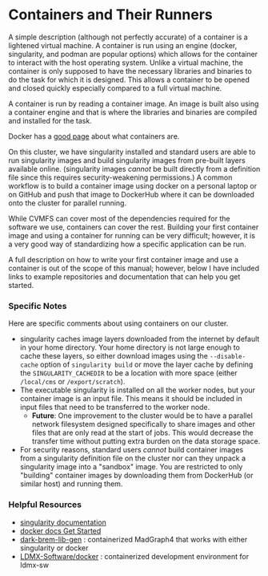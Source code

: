 # Containers and Their Runners

A simple description (although not perfectly accurate) of a container is a lightened virtual machine.
A container is run using an engine (docker, singularity, and podman are popular options) which allows
for the container to interact with the host operating system. Unlike a virtual machine, the container
is only supposed to have the necessary libraries and binaries to do the task for which it is designed.
This allows a container to be opened and closed quickly especially compared to a full virtual machine.

A container is run by reading a container image. An image is built also using a container engine and
that is where the libraries and binaries are compiled and installed for the task.

Docker has a [good page](https://www.docker.com/resources/what-container/) about what containers are.

On this cluster, we have singularity installed and standard users are able to run singularity images
and build singularity images from pre-built layers available online. (singularity images _cannot_ be
built directly from a definition file since this requires security-weakening permissions.) A common
workflow is to build a container image using docker on a personal laptop or on GitHub and push that 
image to DockerHub where it can be downloaded onto the cluster for parallel running.

While CVMFS can cover most of the dependencies required for the software we use, containers can 
cover the rest. Building your first container image and using a container for running can be very
difficult; however, it is a very good way of standardizing how a specific application can be run.

A full description on how to write your first container image and use a container is out of the scope
of this manual; however, below I have included links to example repositories and documentation that
can help you get started.

### Specific Notes

Here are specific comments about using containers on our cluster.

- singularity caches image layers downloaded from the internet by default in your home directory.
  Your home directory is not large enough to cache these layers, so either download images using
  the `--disable-cache` option of `singularity build` or move the layer cache by defining the
  `SINGULARITY_CACHEDIR` to be a location with more space (either `/local/cms` or `/export/scratch`).
- The executable singularity is installed on all the worker nodes, but your container image is an
  input file. This means it should be included in input files that need to be transferred to the
  worker node.
  - **Future**: One improvement to the cluster would be to have a parallel network filesystem designed
    specifically to share images and other files that are only read at the start of jobs. This would 
    decrease the transfer time without putting extra burden on the data storage space.
- For security reasons, standard users _cannot_ build container images from a singularity definition
  file on the cluster nor can they unpack a singularity image into a "sandbox" image. You are
  restricted to only "building" container images by downloading them from DockerHub (or similar host)
  and running them.

### Helpful Resources
- [singularity documentation](https://docs.sylabs.io/guides/3.8/user-guide/)
- [docker docs Get Started](https://docs.docker.com/get-started/)
- [dark-brem-lib-gen](https://github.com/tomeichlersmith/dark-brem-lib-gen) : containerized MadGraph4 
  that works with either singularity or docker
- [LDMX-Software/docker](https://github.com/LDMX-Software/docker) : containerized development environment
  for ldmx-sw
